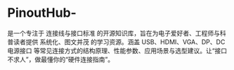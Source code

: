 # PinoutHub-
是一个专注于 连接线与接口标准 的开源知识库，旨在为电子爱好者、工程师与科普读者提供 系统化、图文并茂 的学习资源。涵盖 USB、HDMI、VGA、DP、DC电源接口 等常见连接方式的结构原理、性能参数、应用场景与选型建议。让“接口不求人”，做最懂你的“硬件连接指南”。
